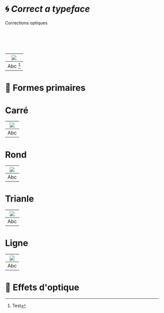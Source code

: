 # 🌀 *Correct a typeface*
  Corrections optiques
# &nbsp;

|![](links/Typo_Semiotic_01.jpg) |
|:---:|
| Abc [^1]           |

# 🧩 Formes primaires

# Carré

|![](links/Typo_Semiotic_01.jpg) |
|:---:|
| Abc           |

# Rond

|![](links/Typo_Semiotic_01.jpg) |
|:---:|
| Abc          |

# Trianle

|![](links/Typo_Semiotic_01.jpg) |
|:---:|
| Abc           |

# Ligne

|![](links/Typo_Semiotic_01.jpg) |
|:---:|
| Abc           |

# 🪩 Effets d'optique

[^1]: Test
